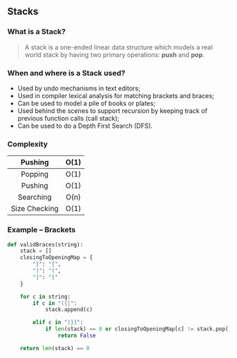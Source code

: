 ## Stacks

### What is a Stack?

> A stack is a one-ended linear data structure which models a real world stack by having two primary operations: **push** and **pop**.

### When and where is a Stack used?

* Used by undo mechanisms in text editors;
* Used in compiler lexical analysis for matching brackets and braces;
* Can be used to model a pile of books or plates;
* Used behind the scenes to support recursion by keeping track of previous function calls (call stack);
* Can be used to do a Depth First Search (DFS).

### Complexity

|    Pushing    | O(1) |
| :-----------: | :--: |
|    Popping    | O(1) |
|    Pushing    | O(1) |
|   Searching   | O(n) |
| Size Checking | O(1) |

### Example – Brackets

```python
def validBraces(string):
    stack = []
    closingToOpeningMap = {
        "}": "{",
        ")": "(",
        "]": "["
    }

    for c in string:
        if c in "({[":
            stack.append(c)

        elif c in ")}]":
            if len(stack) == 0 or closingToOpeningMap[c] != stack.pop():
                return False

    return len(stack) == 0
```


